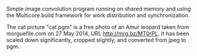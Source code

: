 Simple image convolution program running on shared memory and using
the Multicore.build framework for work distribution and
synchronization.

The cat picture "cat.pgm" is a free photo of an Amur leopard taken
from morguefile.com on 27 May 2014, URL http://mrg.bz/MT0rPL.  It has
been scaled down significantly, cropped slightly, and converted from
jpeg to pgm.
